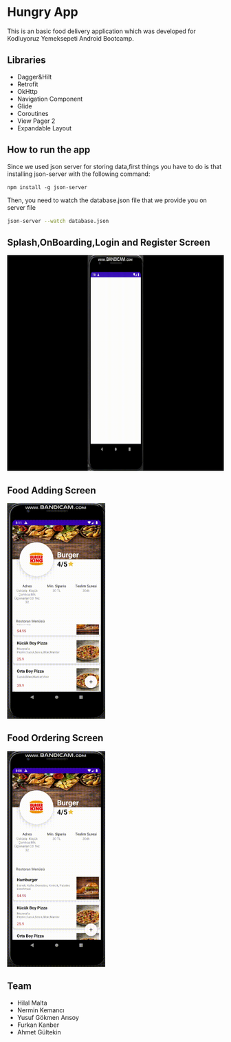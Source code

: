 # Hungry App

This is an basic food delivery application which was developed for Kodluyoruz Yemeksepeti Android Bootcamp.
## Libraries
- Dagger&Hilt
- Retrofit
- OkHttp
- Navigation Component
- Glide 
- Coroutines
- View Pager 2
- Expandable Layout

## How to run the app
Since we used json server for storing data,first things you have to do is that installing json-server with the following command:
```
npm install -g json-server
```
Then, you need to watch the database.json file that we provide you on server file
```bash
json-server --watch database.json
```
## Splash,OnBoarding,Login and Register Screen
<img src="./screens/Splash-OnBoarding-Login.gif" 
  alt="gif" 
  height="500"
  />
## Food Adding Screen
<img src="./screens/addFood.gif" 
  alt="gif" 
  height="500"
  />
## Food Ordering Screen
<img src="./screens/foodOrder.gif" 
  alt="gif" 
  height="500"
  />
## Team
- Hilal Malta
- Nermin Kemancı
- Yusuf Gökmen Arısoy
- Furkan Kanber
- Ahmet Gültekin
